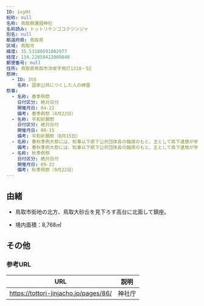 ```yaml
---
ID: ixyHt
総称: null
名称: 鳥取縣護國神社
名称読み: トットリケンゴコクジンジャ
別名: null
都道府県: 鳥取県
区域: 鳥取市
緯度: 35.53189591802977
経度: 134.22858422009048
郵便番号: null
住所: 鳥取県鳥取市浜坂字鳥打1318－52
祭神:
  - ID: 3tG
    名称: 国家公共につくした人の神霊
祭事:
  - 名称: 春季例祭
    日付区分: 絶対日付
    開催月日: 04-22
    備考: 春季例祭（4月22日）
  - 名称: 平和祈願祭
    日付区分: 絶対日付
    開催月日: 08-15
    備考: 平和祈願祭（8月15日）
  - 名称: 春秋季例大祭には、知事以下県下公共団体長の臨席のもと、主として県下遺族が参列。鳥取敬愛高校生徒による浦安の舞他、詩吟・生け花等の奉納がある。
    備考: 春秋季例大祭には、知事以下県下公共団体長の臨席のもと、主として県下遺族が参列。鳥取敬愛高校生徒による浦安の舞他、詩吟・生け花等の奉納がある。
  - 名称: 秋季例祭
    日付区分: 絶対日付
    開催月日: 09-22
    備考: 秋季例祭（9月22日）
---
```


## 由緒

- 鳥取市街地の北方、鳥取大砂丘を見下ろす高台に北面して鎮座。

- 境内面積：8,768㎡

## その他

### 参考URL

| URL                                   | 説明   |
| ------------------------------------- | ------ |
| https://tottori-jinjacho.jp/pages/86/ | 神社庁 |
